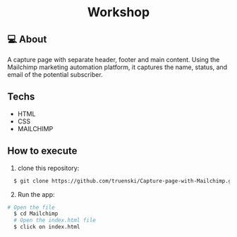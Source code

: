<h1  align="center">
 Workshop
</h1>


## 💻 About

A capture page with separate header, footer and main content. Using the Mailchimp marketing automation platform, it captures the name, status, and email of the potential subscriber.


## Techs

- HTML
- CSS
- MAILCHIMP


## How to execute

1. clone this repository:

```sh
  $ git clone https://github.com/truenski/Capture-page-with-Mailchimp.git
```
2. Run the app:

```sh
# Open the file
  $ cd Mailchimp
  # Open the index.html file
  $ click on index.html

```
